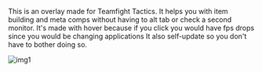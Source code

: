 This is an overlay made for Teamfight Tactics.
It helps you with item building and meta comps without having to alt tab or check a second monitor.
It's made with hover because if you click you would have fps drops since you would be changing applications
It also self-update so you don't have to bother doing so.

![img1](https://raw.githubusercontent.com/username/projectname/branch/path/to/img.png)